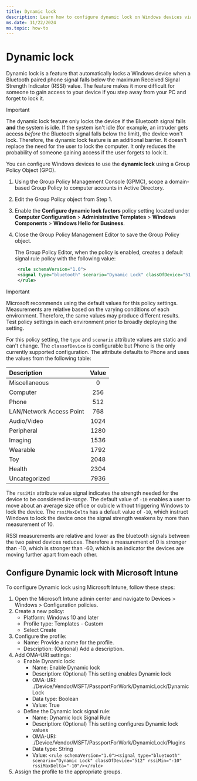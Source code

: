 ```yaml
---
title: Dynamic lock
description: Learn how to configure dynamic lock on Windows devices via group policies. This feature locks a device when a Bluetooth signal falls below a set value.
ms.date: 11/22/2024
ms.topic: how-to
---
```


# Dynamic lock

Dynamic lock is a feature that automatically locks a Windows device when a Bluetooth paired phone signal falls below the maximum Received Signal Strength Indicator (RSSI) value. The feature makes it more difficult for someone to gain access to your device if you step away from your PC and forget to lock it.

> [!IMPORTANT]
> The dynamic lock feature only locks the device if the Bluetooth signal falls **and** the system is idle. If the system isn't idle (for example, an intruder gets access *before* the Bluetooth signal falls below the limit), the device won't lock. Therefore, the dynamic lock feature is an additional barrier. It doesn't replace the need for the user to lock the computer. It only reduces the probability of someone gaining access if the user forgets to lock it.

You can configure Windows devices to use the **dynamic lock** using a Group Policy Object (GPO).

1. Using the Group Policy Management Console (GPMC), scope a domain-based Group Policy to computer accounts in Active Directory.
1. Edit the Group Policy object from Step 1.
1. Enable the **Configure dynamic lock factors** policy setting located under **Computer Configuration** > **Administrative Templates** > **Windows Components** > **Windows Hello for Business**.
1. Close the Group Policy Management Editor to save the Group Policy object.

   The Group Policy Editor, when the policy is enabled, creates a default signal rule policy with the following value:

    ```xml
     <rule schemaVersion="1.0">
     <signal type="bluetooth" scenario="Dynamic Lock" classOfDevice="512" rssiMin="-10" rssiMaxDelta="-10"/>
     </rule>
    ```

  >[!IMPORTANT]
  >Microsoft recommends using the default values for this policy settings. Measurements are relative based on the varying conditions of each environment. Therefore, the same values may produce different results. Test policy settings in each environment prior to broadly deploying the setting.

  For this policy setting, the `type` and `scenario` attribute values are static and can't change. The `classofDevice` is configurable but Phone is the only currently supported configuration. The attribute defaults to Phone and uses the values from the following table:

  |Description|Value|
  |:-------------|:-------:|
  |Miscellaneous|0|
  |Computer|256|
  |Phone|512|
  |LAN/Network Access Point|768|
  |Audio/Video|1024|
  |Peripheral|1280|
  |Imaging|1536|
  |Wearable|1792|
  |Toy|2048|
  |Health|2304|
  |Uncategorized|7936|

  The `rssiMin` attribute value signal indicates the strength needed for the device to be considered *in-range*. The default value of `-10` enables a user to move about an average size office or cubicle without triggering Windows to lock the device. The `rssiMaxDelta` has a default value of `-10`, which instruct Windows to lock the device once the signal strength weakens by more than measurement of 10.

  RSSI measurements are relative and lower as the bluetooth signals between the two paired devices reduces. Therefore a measurement of 0 is stronger than -10, which is stronger than -60, which is an indicator the devices are moving further apart from each other.

## Configure Dynamic lock with Microsoft Intune

To configure Dynamic lock using Microsoft Intune, follow these steps:

1. Open the Microsoft Intune admin center and navigate to Devices > Windows > Configuration policies.
1. Create a new policy:
   - Platform: Windows 10 and later
   - Profile type: Templates - Custom
   - Select Create
1. Configure the profile:
   - Name: Provide a name for the profile.
   - Description: (Optional) Add a description.
1. Add OMA-URI settings:
   - Enable Dynamic lock:
     - Name: Enable Dynamic lock
     - Description: (Optional) This setting enables Dynamic lock
     - OMA-URI: ./Device/Vendor/MSFT/PassportForWork/DynamicLock/DynamicLock
     - Data type: Boolean
     - Value: True
   - Define the Dynamic lock signal rule:
     - Name: Dynamic lock Signal Rule
     - Description: (Optional) This setting configures Dynamic lock values
     - OMA-URI: ./Device/Vendor/MSFT/PassportForWork/DynamicLock/Plugins
     - Data type: String
     - Value: `<rule schemaVersion="1.0"><signal type="bluetooth" scenario="Dynamic Lock" classOfDevice="512" rssiMin="-10" rssiMaxDelta="-10"/></rule>`
1. Assign the profile to the appropriate groups.
 
